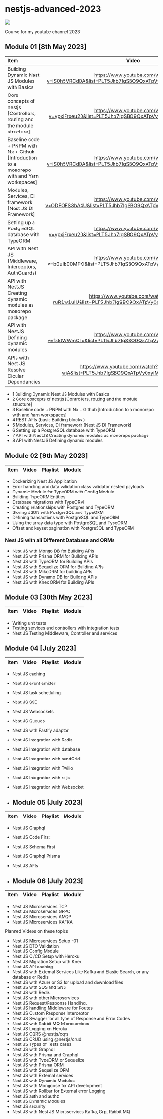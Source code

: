 # nestjs-advanced-2023

![](https://i.ytimg.com/vi/YQQroQPDW38/maxresdefault.jpg)

Course for my youtube channel 2023

## Module 01 [8th May 2023]

| Item              | Video |
| :---------------- | :------: | 
| Building Dynamic Nest JS Modules with Basics        |   https://www.youtube.com/watch?v=iS0h5VRCdDA&list=PLT5Jhb7lgSBO9QxATpVy0xyiMyn1fSCCx&index=3    |  
| Core concepts of nestjs [Controllers, routing and the module structure]           |   https://www.youtube.com/watch?v=ypxjFrxeu20&list=PLT5Jhb7lgSBO9QxATpVy0xyiMyn1fSCCx&index=4   | 
| Baseline code + PNPM with Nx + Github [Introduction to a monorepo with and Yarn workspaces]    |  https://www.youtube.com/watch?v=iS0h5VRCdDA&list=PLT5Jhb7lgSBO9QxATpVy0xyiMyn1fSCCx&index=3   |        |
| Modules, Services, DI framework [Nest JS DI Framework] |  https://www.youtube.com/watch?v=ODFOFS3bA4U&list=PLT5Jhb7lgSBO9QxATpVy0xyiMyn1fSCCx&index=5    | 
| Setting up a PostgreSQL database with TypeORM | https://www.youtube.com/watch?v=ypxjFrxeu20&list=PLT5Jhb7lgSBO9QxATpVy0xyiMyn1fSCCx&index=4 |
| API with Nest JS (Middleware, Interceptors, AuthGuards) | https://www.youtube.com/watch?v=b0uIb00MFKI&list=PLT5Jhb7lgSBO9QxATpVy0xyiMyn1fSCCx&index=6 |
| API with NestJS Creating dynamic modules as monorepo package | https://www.youtube.com/watch?v=j-ruR1w1uIU&list=PLT5Jhb7lgSBO9QxATpVy0xyiMyn1fSCCx&index=8 | 
| API with NestJS Defining dynamic modules | https://www.youtube.com/watch?v=fxktWWmClIo&list=PLT5Jhb7lgSBO9QxATpVy0xyiMyn1fSCCx&index=9 |
| APIs with Nest JS Resolve Cicular Dependancies | https://www.youtube.com/watch?v=2OUTtVi-wjA&list=PLT5Jhb7lgSBO9QxATpVy0xyiMyn1fSCCx&index=7 | 
- 1 Building Dynamic Nest JS Modules with Basics
- 2 Core concepts of nestjs [Controllers, routing and the module structure]
- 3 Baseline code + PNPM with Nx + Github [Introduction to a monorepo with and Yarn workspaces]
- 4 REST APIs (basic Building blocks )
- 5 Modules, Services, DI framework [Nest JS DI Framework]
- 6 Setting up a PostgreSQL database with TypeORM
- 7 API with NestJS Creating dynamic modules as monorepo package
- 8 API with NestJS Defining dynamic modules


## Module 02 [9th May 2023]


| Item              | Video | Playlist | Module |
| :---------------- | :------: | ----: | ------:|

- Dockerizing Nest JS Application 
- Error handling and data validation class validator nested payloads
- Dynamic Module for TypeORM with Config Module 
- Building TypeORM Entities  
- Database migrations with TypeORM
- Creating relationships with Postgres and TypeORM
- Storing JSON with PostgreSQL and TypeORM
- Defining transactions with PostgreSQL and TypeORM
- Using the array data type with PostgreSQL and TypeORM
- Offset and keyset pagination with PostgreSQL and TypeORM

### Nest JS with all Different Database and ORMs

- Nest JS with Mongo DB for Building APIs
- Nest JS with Prisma ORM for Building APIs
- Nest JS with TypeORM for Building APIs
- Nest JS with Sequelize ORM for Building APIs
- Nest JS with MikoORM for building APIs
- Nest JS with Dynamo DB for Building APIs
- Nest JS with Knex ORM for Building APIs

## Module 03 [30th May 2023]


| Item              | Video | Playlist | Module |
| :---------------- | :------: | ----: | ------:|

- Writing unit tests
- Testing services and controllers with integration tests
- Nest JS Testing Middleware, Controller and services

## Module 04 [July 2023]


| Item              | Video | Playlist | Module |
| :---------------- | :------: | ----: | ------:|

- Nest JS caching
- Nest JS  event emitter
- Nest JS task scheduling
- Nest JS SSE
- Nest JS Websockets
- Nest JS Queues 
- Nest JS with Fastify adaptor  
- Nest JS Integration with Redis
- Nest JS Integration with database
- Nest JS Integration with sendGrid
- Nest JS Integration with Twilio
- Nest JS Integration with rx js
- Nest JS Integration with Websocket

- ## Module 05 [July 2023]

| Item              | Video | Playlist | Module |
| :---------------- | :------: | ----: | ------:|

- Nest JS Graphql
- Nest JS Code First
- Nest JS Schema First
- Nest JS Graphql Prisma
- Nest JS APIs


- ## Module 06 [July 2023]

| Item              | Video | Playlist | Module |
| :---------------- | :------: | ----: | ------:|

- Nest JS Microservices TCP
- Nest JS Microservices GRPC
- Nest JS Microservices AMQP
- Nest JS Microservices KAFKA

Planned Videos on these topics

- Nest JS Microservices Setup -01
- Nest JS DTO Validation
- Nest JS Config Module
- Nest JS CI/CD Setup with Heroku
- Nest JS Migration Setup with Knex
- Nest JS API caching
- Nest JS with External Services Like Kafka and Elastic Search, or any database or Redis
- Nest JS with Azure or S3 for upload and download files
- Nest JS with SQS and SNS
- Nest JS with Redis
- Nest JS with other Microservices
- Nest JS Request/Response Handling.
- Nest JS handling Middleware for Routes
- Nest JS Custom Response Interceptor
- Nest JS Swagger for all type of Response and Error Codes
- Nest JS with Rabbit MQ Microservices
- Nest JS Logging on Heroku
- Nest JS CQRS  @nestjs/cqrs
- Nest JS CRUD using @nestjs/crud
- Nest JS Types of Tests cases
- Nest JS with Graphql
- Nest JS with Prisma and Graphql
- Nest JS with TypeORM or Sequelize
- Nest JS with Prisma ORM
- Nest JS with Sequelize  ORM
- Nest JS with External services
- Nest JS with Dynamic Modules
- Nest JS with Mongoose for API development
- Nest JS with Rollbar for External error  Logging
- Nest JS auth and authz
- Nest JS Dynamic Modules
- Nest JS security
- Nest JS with Nest JS Microservices Kafka, Grp, Rabbit MQ
